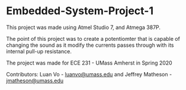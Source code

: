 # Embedded-System-Project-1
This project was made using Atmel Studio 7, and Atmega 387P.

The point of this project was to create a potentiomter that is capable of changing the sound as it modify the currents passes through with its internal 
pull-up resistance.

The project was made for ECE 231 - UMass Amherst in Spring 2020

Contributors:
Luan Vo - luanvo@umass.edu and Jeffrey Matheson - jmatheson@umass.edu
